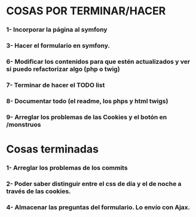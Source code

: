 #   COSAS POR TERMINAR/HACER

### 1-  Incorporar la página al symfony
### 3- Hacer el formulario en symfony.


### 6- Modificar los contenidos para que estén actualizados y ver si puedo refactorizar algo (php o twig)


### 7- Terminar de hacer el TODO list


### 8- Documentar todo (el readme, los phps y html twigs)  


### 9- Arreglar los problemas de las Cookies y el botón en /monstruos





# Cosas terminadas

### 1- Arreglar los problemas de los commits


### 2- Poder saber distinguir entre el css de día y el de noche a través de las cookies.

### 4- Almacenar las preguntas del formulario. Lo envío con Ajax.